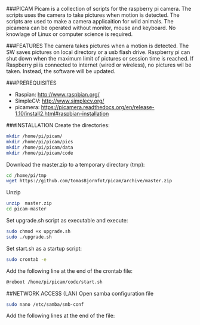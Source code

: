 ###PICAM
Picam is a collection of scripts for the raspberry pi camera. The scripts uses the camera to take pictures when motion is detected. The scripts are used to make a camera applicaition for wild animals. The picamera can be operated without monitor, mouse and keyboard. No knowlage of Linux or computer science is required.

###FEATURES
The camera takes pictures when a motion is detected. The SW saves pictures on local directory or a usb flash drive. Raspberry pi can shut down when the maximum limit of pictures or session time is reached. If Raspberry pi is connected to internet (wired or wireless), no pictures wil be taken. Instead, the software will be updated.

###PREREQUISITES
* Raspian: http://www.raspbian.org/
* SimpleCV: http://www.simplecv.org/
* picamera: https://picamera.readthedocs.org/en/release-1.10/install2.html#raspbian-installation 

###INSTALLATION
Create the directories:
```bash
mkdir /home/pi/picam/
mkdir /home/pi/picam/pics
mkdir /home/pi/picam/data
mkdir /home/pi/picam/code
```
Download the master.zip to a temporary directory (tmp):
```bash
cd /home/pi/tmp
wget https://github.com/tomasBjornfot/picam/archive/master.zip
```
Unzip
```bash
unzip  master.zip
cd picam-master
```
Set upgrade.sh script as executable and execute:
```bash
sudo chmod +x upgrade.sh
sudo ./upgrade.sh
```
Set start.sh as a startup script: 
```bash
sudo crontab -e
```
Add the following line at the end of the crontab file: 
```bash
@reboot /home/pi/picam/code/start.sh 
```
##NETWORK ACCESS (LAN)
Open samba configuration file
```bash
sudo nano /etc/samba/smb-conf
```
Add the following lines at the end of the file:
